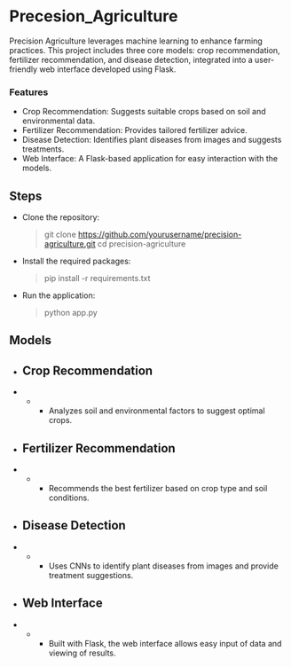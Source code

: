 # Precesion_Agriculture
Precision Agriculture leverages machine learning to enhance farming practices. This project includes three core models: crop recommendation, fertilizer recommendation, and disease detection, integrated into a user-friendly web interface developed using Flask.

### Features

-  Crop Recommendation: Suggests suitable crops based on soil and environmental data.
-  Fertilizer Recommendation: Provides tailored fertilizer advice.
-  Disease Detection: Identifies plant diseases from images and suggests treatments.
-  Web Interface: A Flask-based application for easy interaction with the models.

## Steps
- Clone the repository:
  >git clone https://github.com/yourusername/precision-agriculture.git
  >cd precision-agriculture
- Install the required packages:
  >pip install -r requirements.txt
- Run the application:
  >python app.py

## Models
- ## Crop Recommendation
- - - Analyzes soil and environmental factors to suggest optimal crops.

- ## Fertilizer Recommendation
- - - Recommends the best fertilizer based on crop type and soil conditions.

- ## Disease Detection
- - - Uses CNNs to identify plant diseases from images and provide treatment suggestions.

- ## Web Interface
- - - Built with Flask, the web interface allows easy input of data and viewing of results.

